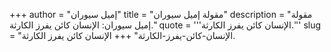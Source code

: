 +++
author = "إميل سيوران"
title = "مقولة إميل سيوران"
description = "مقولة إميل سيوران: الإنسان كائن يفرز الكارثة."
quote = '''الإنسان كائن يفرز الكارثة.'''
slug = "الإنسان-كائن-يفرز-الكارثة"
+++
الإنسان كائن يفرز الكارثة.
